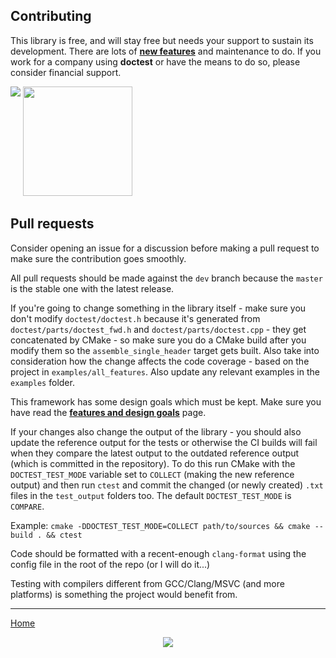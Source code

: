 ## Contributing

This library is free, and will stay free but needs your support to sustain its development. There are lots of [**new features**](doc/markdown/roadmap.md) and maintenance to do. If you work for a company using **doctest** or have the means to do so, please consider financial support.

[<img src="https://c5.patreon.com/external/logo/become_a_patron_button.png" align="top">](https://www.patreon.com/onqtam)
[<img src="https://user-images.githubusercontent.com/29021710/150090263-50ce0fa7-7813-4648-8273-fec3bbbd171c.jpg" width=175>](https://www.paypal.me/onqtam/10)

## Pull requests

Consider opening an issue for a discussion before making a pull request to make sure the contribution goes smoothly.

All pull requests should be made against the ```dev``` branch because the ```master``` is the stable one with the latest release.

If you're going to change something in the library itself - make sure you don't modify ```doctest/doctest.h``` because it's generated from ```doctest/parts/doctest_fwd.h``` and ```doctest/parts/doctest.cpp``` - they get concatenated by CMake - so make sure you do a CMake build after you modify them so the ```assemble_single_header``` target gets built. Also take into consideration how the change affects the code coverage - based on the project in ```examples/all_features```. Also update any relevant examples in the ```examples``` folder.

This framework has some design goals which must be kept. Make sure you have read the [**features and design goals**](doc/markdown/features.md) page.

If your changes also change the output of the library - you should also update the reference output for the tests or otherwise the CI builds will fail when they compare the latest output to the outdated reference output (which is committed in the repository). To do this run CMake with the ```DOCTEST_TEST_MODE``` variable set to ```COLLECT``` (making the new reference output) and then run ```ctest``` and commit the changed (or newly created) ```.txt``` files in the ```test_output``` folders too. The default ```DOCTEST_TEST_MODE``` is ```COMPARE```. 

Example: ```cmake -DDOCTEST_TEST_MODE=COLLECT path/to/sources && cmake --build . && ctest```

Code should be formatted with a recent-enough ```clang-format``` using the config file in the root of the repo (or I will do it...)

Testing with compilers different from GCC/Clang/MSVC (and more platforms) is something the project would benefit from.

---------------

[Home](readme.md#reference)

<p align="center"><img src="scripts/data/logo/icon_2.svg"></p>
